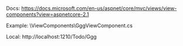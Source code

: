 ﻿Docs:
https://docs.microsoft.com/en-us/aspnet/core/mvc/views/view-components?view=aspnetcore-2.1

Example: 
\ViewComponents\GggViewComponent.cs

Local:
http://localhost:1210/Todo/Ggg